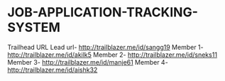 # JOB-APPLICATION-TRACKING-SYSTEM
Trailhead URL
Lead url- http://trailblazer.me/id/sangg19
Member 1- http://trailblazer.me/id/akilk5
Member 2- http://trailblazer.me/id/sneks11
Member 3- http://trailblazer.me/id/manje61
Member 4- http://trailblazer.me/id/aishk32
